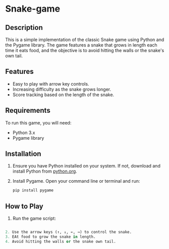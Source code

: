 # Snake-game

## Description 

This is a simple implementation of the classic Snake game using Python and the Pygame library. The game features a snake that grows in length each time it eats food, and the objective is to avoid hitting the walls or the snake's own tail.

## Features

- Easy to play with arrow key controls.
- Increasing difficulty as the snake grows longer.
- Score tracking based on the length of the snake.

## Requirements

To run this game, you will need:

- Python 3.x
- Pygame library

## Installation

1. Ensure you have Python installed on your system. If not, download and install Python from [python.org](https://www.python.org/downloads/).
2. Install Pygame. Open your command line or terminal and run:

   ```bash
   pip install pygame

## How to Play

1. Run the game script:
```python snake_game.py

2. Use the arrow keys (↑, ↓, ←, →) to control the snake.
3. EAt food to grow the snake in length.
4. Avoid hitting the walls or the snake own tail.

